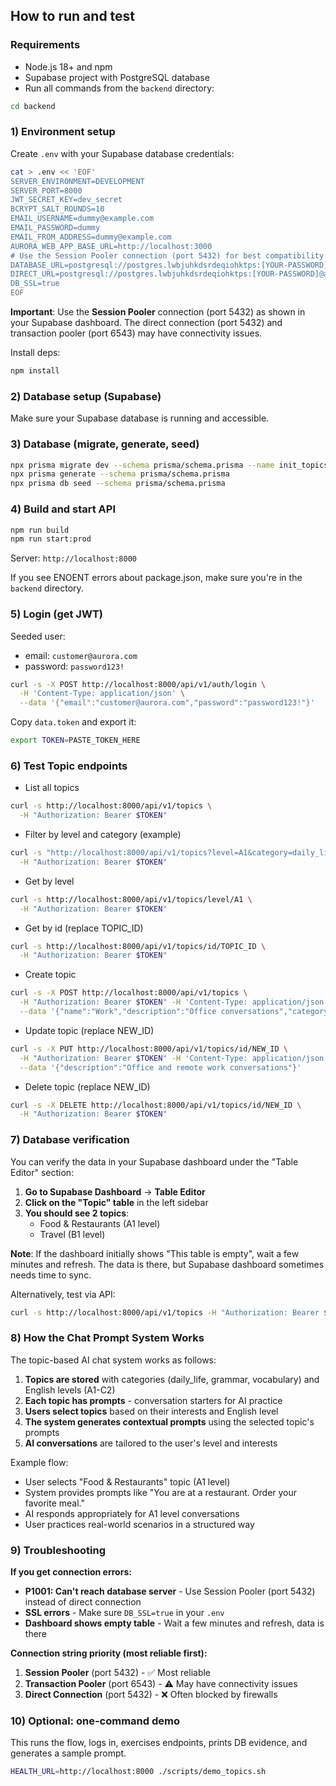 ## How to run and test

### Requirements
- Node.js 18+ and npm
- Supabase project with PostgreSQL database
- Run all commands from the `backend` directory:
```bash
cd backend
```

### 1) Environment setup
Create `.env` with your Supabase database credentials:
```bash
cat > .env << 'EOF'
SERVER_ENVIRONMENT=DEVELOPMENT
SERVER_PORT=8000
JWT_SECRET_KEY=dev_secret
BCRYPT_SALT_ROUNDS=10
EMAIL_USERNAME=dummy@example.com
EMAIL_PASSWORD=dummy
EMAIL_FROM_ADDRESS=dummy@example.com
AURORA_WEB_APP_BASE_URL=http://localhost:3000
# Use the Session Pooler connection (port 5432) for best compatibility
DATABASE_URL=postgresql://postgres.lwbjuhkdsrdeqiohktps:[YOUR-PASSWORD]@aws-0-us-east-2.pooler.supabase.com:5432/postgres
DIRECT_URL=postgresql://postgres.lwbjuhkdsrdeqiohktps:[YOUR-PASSWORD]@aws-0-us-east-2.pooler.supabase.com:5432/postgres
DB_SSL=true
EOF
```

**Important**: Use the **Session Pooler** connection (port 5432) as shown in your Supabase dashboard. The direct connection (port 5432) and transaction pooler (port 6543) may have connectivity issues.

Install deps:
```bash
npm install
```

### 2) Database setup (Supabase)
Make sure your Supabase database is running and accessible.

### 3) Database (migrate, generate, seed)
```bash
npx prisma migrate dev --schema prisma/schema.prisma --name init_topics
npx prisma generate --schema prisma/schema.prisma
npx prisma db seed --schema prisma/schema.prisma
```

### 4) Build and start API
```bash
npm run build
npm run start:prod
```
Server: `http://localhost:8000`

If you see ENOENT errors about package.json, make sure you're in the `backend` directory.

### 5) Login (get JWT)
Seeded user:
- email: `customer@aurora.com`
- password: `password123!`

```bash
curl -s -X POST http://localhost:8000/api/v1/auth/login \
  -H 'Content-Type: application/json' \
  --data '{"email":"customer@aurora.com","password":"password123!"}'
```

Copy `data.token` and export it:
```bash
export TOKEN=PASTE_TOKEN_HERE
```

### 6) Test Topic endpoints

- List all topics
```bash
curl -s http://localhost:8000/api/v1/topics \
  -H "Authorization: Bearer $TOKEN"
```

- Filter by level and category (example)
```bash
curl -s "http://localhost:8000/api/v1/topics?level=A1&category=daily_life" \
  -H "Authorization: Bearer $TOKEN"
```

- Get by level
```bash
curl -s http://localhost:8000/api/v1/topics/level/A1 \
  -H "Authorization: Bearer $TOKEN"
```

- Get by id (replace TOPIC_ID)
```bash
curl -s http://localhost:8000/api/v1/topics/id/TOPIC_ID \
  -H "Authorization: Bearer $TOKEN"
```

- Create topic
```bash
curl -s -X POST http://localhost:8000/api/v1/topics \
  -H "Authorization: Bearer $TOKEN" -H 'Content-Type: application/json' \
  --data '{"name":"Work","description":"Office conversations","category":"daily_life","englishLevel":"B1","prompts":["Talk about your job role.","Describe a typical day at work."]}'
```

- Update topic (replace NEW_ID)
```bash
curl -s -X PUT http://localhost:8000/api/v1/topics/id/NEW_ID \
  -H "Authorization: Bearer $TOKEN" -H 'Content-Type: application/json' \
  --data '{"description":"Office and remote work conversations"}'
```

- Delete topic (replace NEW_ID)
```bash
curl -s -X DELETE http://localhost:8000/api/v1/topics/id/NEW_ID \
  -H "Authorization: Bearer $TOKEN"
```

### 7) Database verification
You can verify the data in your Supabase dashboard under the "Table Editor" section:

1. **Go to Supabase Dashboard** → **Table Editor**
2. **Click on the "Topic" table** in the left sidebar
3. **You should see 2 topics**:
   - Food & Restaurants (A1 level)
   - Travel (B1 level)

**Note**: If the dashboard initially shows "This table is empty", wait a few minutes and refresh. The data is there, but Supabase dashboard sometimes needs time to sync.

Alternatively, test via API:
```bash
curl -s http://localhost:8000/api/v1/topics -H "Authorization: Bearer $TOKEN"
```

### 8) How the Chat Prompt System Works

The topic-based AI chat system works as follows:

1. **Topics are stored** with categories (daily_life, grammar, vocabulary) and English levels (A1-C2)
2. **Each topic has prompts** - conversation starters for AI practice
3. **Users select topics** based on their interests and English level
4. **The system generates contextual prompts** using the selected topic's prompts
5. **AI conversations** are tailored to the user's level and interests

Example flow:
- User selects "Food & Restaurants" topic (A1 level)
- System provides prompts like "You are at a restaurant. Order your favorite meal."
- AI responds appropriately for A1 level conversations
- User practices real-world scenarios in a structured way

### 9) Troubleshooting

**If you get connection errors:**
- **P1001: Can't reach database server** - Use Session Pooler (port 5432) instead of direct connection
- **SSL errors** - Make sure `DB_SSL=true` in your `.env`
- **Dashboard shows empty table** - Wait a few minutes and refresh, data is there

**Connection string priority (most reliable first):**
1. **Session Pooler** (port 5432) - ✅ Most reliable
2. **Transaction Pooler** (port 6543) - ⚠️ May have connectivity issues  
3. **Direct Connection** (port 5432) - ❌ Often blocked by firewalls

### 10) Optional: one-command demo
This runs the flow, logs in, exercises endpoints, prints DB evidence, and generates a sample prompt.
```bash
HEALTH_URL=http://localhost:8000 ./scripts/demo_topics.sh
```

